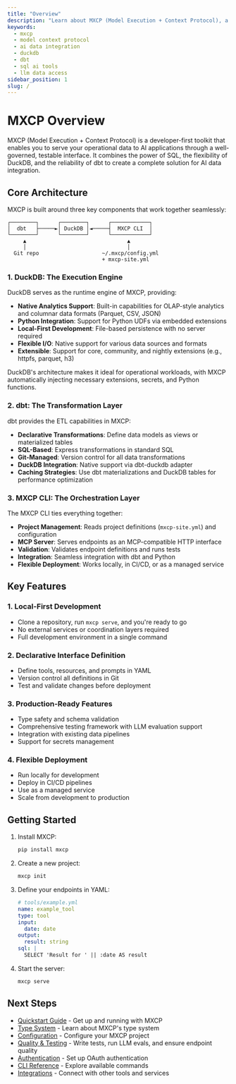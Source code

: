 ```yaml
---
title: "Overview"
description: "Learn about MXCP (Model Execution + Context Protocol), a developer-first toolkit for serving operational data to AI applications through a well-governed, testable interface."
keywords: 
  - mxcp
  - model context protocol
  - ai data integration
  - duckdb
  - dbt
  - sql ai tools
  - llm data access
sidebar_position: 1
slug: /
---
```


# MXCP Overview

MXCP (Model Execution + Context Protocol) is a developer-first toolkit that enables you to serve your operational data to AI applications through a well-governed, testable interface. It combines the power of SQL, the flexibility of DuckDB, and the reliability of dbt to create a complete solution for AI data integration.

## Core Architecture

MXCP is built around three key components that work together seamlessly:

```
┌────────┐      ┌────────┐      ┌────────────┐
│  dbt   ├─────►│ DuckDB │◄─────┤  MXCP CLI  │
└────────┘      └────────┘      └────────────┘
     ▲                                ▲
     │                                │
  Git repo                    ~/.mxcp/config.yml
                              + mxcp-site.yml
```

### 1. DuckDB: The Execution Engine

DuckDB serves as the runtime engine of MXCP, providing:

- **Native Analytics Support**: Built-in capabilities for OLAP-style analytics and columnar data formats (Parquet, CSV, JSON)
- **Python Integration**: Support for Python UDFs via embedded extensions
- **Local-First Development**: File-based persistence with no server required
- **Flexible I/O**: Native support for various data sources and formats
- **Extensible**: Support for core, community, and nightly extensions (e.g., httpfs, parquet, h3)

DuckDB's architecture makes it ideal for operational workloads, with MXCP automatically injecting necessary extensions, secrets, and Python functions.

### 2. dbt: The Transformation Layer

dbt provides the ETL capabilities in MXCP:

- **Declarative Transformations**: Define data models as views or materialized tables
- **SQL-Based**: Express transformations in standard SQL
- **Git-Managed**: Version control for all data transformations
- **DuckDB Integration**: Native support via dbt-duckdb adapter
- **Caching Strategies**: Use dbt materializations and DuckDB tables for performance optimization

### 3. MXCP CLI: The Orchestration Layer

The MXCP CLI ties everything together:

- **Project Management**: Reads project definitions (`mxcp-site.yml`) and configuration
- **MCP Server**: Serves endpoints as an MCP-compatible HTTP interface
- **Validation**: Validates endpoint definitions and runs tests
- **Integration**: Seamless integration with dbt and Python
- **Flexible Deployment**: Works locally, in CI/CD, or as a managed service

## Key Features

### 1. Local-First Development

- Clone a repository, run `mxcp serve`, and you're ready to go
- No external services or coordination layers required
- Full development environment in a single command

### 2. Declarative Interface Definition

- Define tools, resources, and prompts in YAML
- Version control all definitions in Git
- Test and validate changes before deployment

### 3. Production-Ready Features

- Type safety and schema validation
- Comprehensive testing framework with LLM evaluation support
- Integration with existing data pipelines
- Support for secrets management

### 4. Flexible Deployment

- Run locally for development
- Deploy in CI/CD pipelines
- Use as a managed service
- Scale from development to production

## Getting Started

1. Install MXCP:
   ```bash
   pip install mxcp
   ```

2. Create a new project:
   ```bash
   mxcp init
   ```

3. Define your endpoints in YAML:
   ```yaml
   # tools/example.yml
   name: example_tool
   type: tool
   input:
     date: date
   output:
     result: string
   sql: |
     SELECT 'Result for ' || :date AS result
   ```

4. Start the server:
   ```bash
   mxcp serve
   ```

## Next Steps

- [Quickstart Guide](quickstart.md) - Get up and running with MXCP
- [Type System](../reference/type-system.md) - Learn about MXCP's type system
- [Configuration](../guides/configuration.md) - Configure your MXCP project
- [Quality & Testing](../guides/quality.md) - Write tests, run LLM evals, and ensure endpoint quality
- [Authentication](../guides/authentication.md) - Set up OAuth authentication
- [CLI Reference](../reference/cli.md) - Explore available commands
- [Integrations](../guides/integrations.md) - Connect with other tools and services 